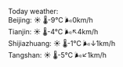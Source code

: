 Today weather:  
Beijing: ☀️ 🌡️-9°C 🌬️0km/h  
Tianjin: ☀️ 🌡️-4°C 🌬️↖4km/h  
Shijiazhuang: ☀️ 🌡️-1°C 🌬️↓1km/h  
Tangshan: ☀️ 🌡️-5°C 🌬️↙1km/h  
